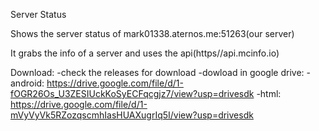 Server Status

Shows the server status of mark01338.aternos.me:51263(our server)

It grabs the info of a server and uses the api(https//api.mcinfo.io)

Download:
-check the releases for download
    -dowload in google drive:
        -android: https://drive.google.com/file/d/1-fOGR26Os_U3ZESIUckKoSyECFqcgjz7/view?usp=drivesdk
        -html: https://drive.google.com/file/d/1-mVyVyVk5RZozqscmhIasHUAXugrIq5I/view?usp=drivesdk